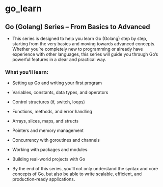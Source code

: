 # go_learn

## Go (Golang) Series – From Basics to Advanced

- This series is designed to help you learn Go (Golang) step by step, starting from the very basics and moving towards advanced concepts. Whether you’re completely new to programming or already have experience with other languages, this series will guide you through Go’s powerful features in a clear and practical way.


### What you’ll learn:

- Setting up Go and writing your first program
- Variables, constants, data types, and operators
- Control structures (if, switch, loops)
- Functions, methods, and error handling
- Arrays, slices, maps, and structs
- Pointers and memory management
- Concurrency with goroutines and channels
- Working with packages and modules
- Building real-world projects with Go


- By the end of this series, you’ll not only understand the syntax and core concepts of Go, but also be able to write scalable, efficient, and production-ready applications.


